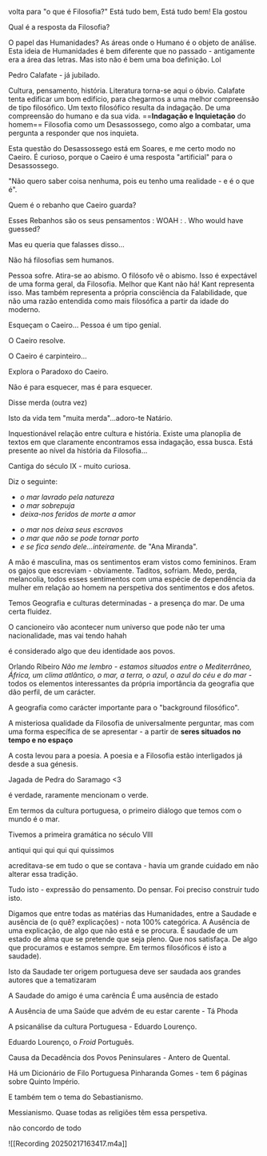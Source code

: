 volta para "o que é Filosofia?"
Está tudo bem, Está tudo bem!
Ela gostou

Qual é a resposta da Filosofia?

O papel das Humanidades?
	As áreas onde o Humano é o objeto de análise.
	Esta ideia de Humanidades é bem diferente que no passado - antigamente era a área das letras.
	Mas isto não é bem uma boa definição. Lol

Pedro Calafate - já jubilado.

Cultura, pensamento, história. 
Literatura torna-se aqui o óbvio.
Calafate tenta edificar um bom edifício, para chegarmos a uma melhor compreensão de tipo filosófico.
Um texto filosófico resulta da indagação.
De uma compreensão do humano e da sua vida.
==__Indagação e Inquietação__ do homem==
Filosofia como um Desassossego, como algo a combatar, uma pergunta a responder que nos inquieta.

Esta questão do Desassossego está em Soares, e me certo modo no Caeiro.
É curioso, porque o Caeiro é uma resposta "artificial" para o Desassossego.

"Não quero saber coisa nenhuma, pois eu tenho uma realidade - e é o que é".

Quem é o rebanho que Caeiro guarda?

Esses Rebanhos são os seus pensamentos : WOAH : .
Who would have guessed?

Mas eu queria que falasses disso...

Não há filosofias sem humanos.

Pessoa sofre. Atira-se ao abismo. O filósofo vê o abismo.
Isso é expectável de uma forma geral, da Filosofia.
Melhor que Kant não há! 
Kant representa isso. Mas também representa a própria consciência da Falabilidade, que não uma razão entendida como mais filosófica a partir da idade do moderno.

Esqueçam o Caeiro...
Pessoa é um tipo genial.

O Caeiro resolve.

O Caeiro é carpinteiro...

Explora o Paradoxo do Caeiro.

Não é para esquecer, mas é para esquecer. 
 
Disse merda (outra vez)

Isto da vida tem "muita merda"...adoro-te Natário.

Inquestionável relação entre cultura e história.
Existe uma planoplia de textos em que claramente encontramos essa indagação, essa busca.
Está presente ao nível da história da Filosofia...

Cantiga do século IX - muito curiosa. 

Diz o seguinte:
- *o mar lavrado pela natureza*
- *o mar sobrepuja*
- *deixa-nos feridos de morte a amor*
* *o mar nos deixa seus escravos*
* *o mar que não se pode tornar porto*
* *e se fica sendo dele...inteiramente.* de "Ana Miranda".


A mão é masculina, mas os sentimentos eram vistos como femininos. Eram os gajos que escreviam - obviamente.
Taditos, sofriam.
Medo, perda, melancolia, todos esses sentimentos com uma espécie de dependência da mulher em relação ao homem na perspetiva dos sentimentos e dos afetos.

Temos Geografia e culturas determinadas - a presença do mar. De uma certa fluidez.

O cancioneiro vão acontecer num universo que pode não ter uma nacionalidade, mas vai tendo hahah

é considerado algo que deu identidade aos povos.

Orlando Ribeiro 
*Não me lembro - estamos situados entre o Mediterrâneo, África, um clima atlântico, o mar, a terra, o azul, o azul do céu e do mar* - todos os elementos interessantes da própria importância da geografia que dão perfil, de um carácter.

A geografia como carácter importante para o "background filosófico".

A misteriosa qualidade da Filosofia de universalmente perguntar, mas com uma forma específica de se apresentar - a partir de **seres situados no tempo e no espaço**

A costa levou para a poesia.
A poesia e a Filosofia estão interligados já desde a sua génesis.

Jagada de Pedra do Saramago <3

é verdade, raramente mencionam o verde.

Em termos da cultura portuguesa, o primeiro diálogo que temos com o mundo é o mar.

Tivemos a primeira gramática no século VIII

antiqui qui qui qui qui quissimos

acreditava-se em tudo o que se contava - havia um grande cuidado em não alterar essa tradição.

Tudo isto - expressão do pensamento. Do pensar.
Foi preciso construir tudo isto.

Digamos que entre todas as matérias das Humanidades, entre a Saudade e ausência de (o quê? explicações) - nota 100% categórica. A Ausência de uma explicação, de algo que não está e se procura. É saudade de um estado de alma que se pretende que seja pleno. Que nos satisfaça. De algo que procuramos e estamos sempre. Em termos filosóficos é isto a saudade).

Isto da Saudade ter origem portuguesa deve ser saudada aos grandes autores que a tematizaram

A Saudade do amigo é uma carência
É uma ausência de estado

A Ausência de uma Saúde que advém de eu estar carente - Tá Phoda

A psicanálise da cultura Portuguesa - Eduardo Lourenço.

Eduardo Lourenço, o *Froid* Português.

Causa da Decadência dos Povos Peninsulares - Antero de Quental.

Há um Dicionário de Filo Portuguesa
Pinharanda Gomes - tem 6 páginas sobre Quinto Império.

E também tem o tema do Sebastianismo. 

Messianismo. 
Quase todas as religiões têm essa perspetiva.

não concordo de todo


![[Recording 20250217163417.m4a]]






